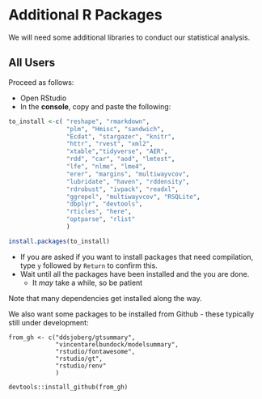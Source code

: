 # Additional R Packages

We will need some additional libraries to conduct our statistical analysis.

## All Users

Proceed as follows:

* Open RStudio
* In the **console**, copy and paste the following:

```r
to_install <-c( "reshape", "rmarkdown",
                "plm", "Hmisc", "sandwich",
                "Ecdat", "stargazer", "knitr",
                "httr", "rvest", "xml2",
                "xtable","tidyverse", "AER",
                "rdd", "car", "aod", "lmtest",
                "lfe", "nlme", "lme4",
                "erer", "margins", "multiwayvcov",
                "lubridate", "haven", "rddensity",
                "rdrobust", "ivpack", "readxl",
                "ggrepel", "multiwayvcov", "RSQLite",
                "dbplyr", "devtools",
                "rticles", "here",
                "optparse", "rlist"
                )

install.packages(to_install)
```

* If you are asked if you want to install packages that need compilation, type `y` followed by `Return` to confirm this.
* Wait until all the packages have been installed and the you are done.
  * It *may* take a while, so be patient

Note that many dependencies get installed along the way.

We also want some packages to be installed from Github - these typically still under development:

```{r}
from_gh <- c("ddsjoberg/gtsummary",
             "vincentarelbundock/modelsummary",
             "rstudio/fontawesome",
             "rstudio/gt",
             "rstudio/renv"
             )

devtools::install_github(from_gh)
```
